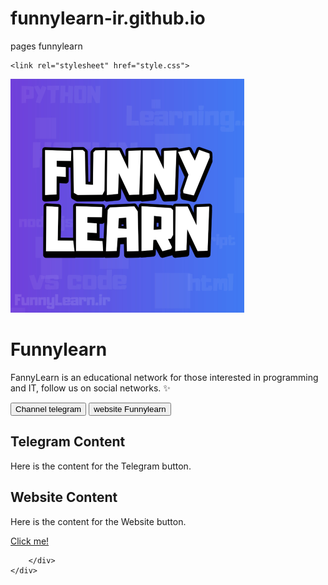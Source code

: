 # funnylearn-ir.github.io
pages funnylearn

<!DOCTYPE html>
<html lang="en">
<head>
    <meta charset="UTF-8">
    <meta name="viewport" content="width=device-width, initial-scale=1.0">
    <title>Funnylearn.ir - فانی لرن</title>
    <meta name="description" content="فانی لرن , Funnylearn.ir">
    <meta name="keywords" content="Funnylearn.ir , فانی لرن">
    <meta name="author" content="امید زاهدی">
    <meta property="og:title" content="FunnyLearn.ir - فانی لرن">
    <meta property="og:description" content="معرفی و ورود به شبکه های اجتماعی فانی لرن">
    <meta property="og:image" content="https://avatars.githubusercontent.com/u/121741285?v=4">
    <meta property="og:url" content="https://github.com/funnylearn-ir/funnylearn-ir.github.io">

    <link rel="stylesheet" href="style.css">
</head>


<body>
    <div class="glass-container">
        <div class="icon-container">
            <img src="https://github.com/funnylearn-ir/funnylearn-ir.github.io/raw/main/Funnylearn-icon.webp" alt="pic" class="icon">
            <h1>Funnylearn</h1>
        </div>
        <p>
            FannyLearn is an educational network for those interested in programming and IT, follow us on social networks. ✨
        </p>
        <div class="btn-container">
            <button class="btn" onclick="showContent('telegramContent')">Channel telegram</button>
            <button class="btn" onclick="showContent('websiteContent')">website Funnylearn</button>
        </div>
        <div class="content" id="telegramContent">
            <h2>Telegram Content</h2>
            <p>Here is the content for the Telegram button.</p>
        </div>
        <div class="content" id="websiteContent">
            <h2>Website Content</h2>
            <p>Here is the content for the Website button.</p>
            <a href="https://www.example.com" class="button">Click me!</a>

        </div>
    </div>






</body>
<script src="code.js"></script>
</html>
